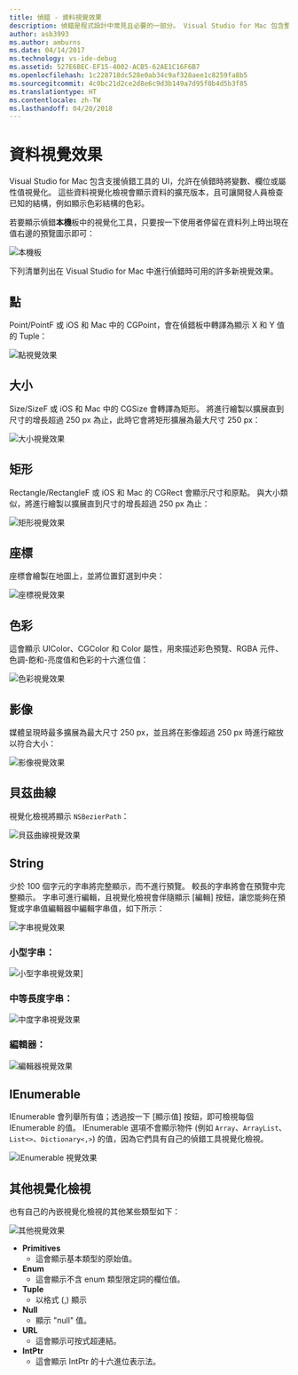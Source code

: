 ```yaml
---
title: 偵錯 - 資料視覺效果
description: 偵錯是程式設計中常見且必要的一部分。 Visual Studio for Mac 包含整個套件的功能，可讓偵錯變容易。 本篇文章探討在偵錯工具中檢查物件時，可檢視的不同資料視覺效果。
author: asb3993
ms.author: amburns
ms.date: 04/14/2017
ms.technology: vs-ide-debug
ms.assetid: 527E6BEC-EF15-4002-ACB5-62AE1C16F6B7
ms.openlocfilehash: 1c228718dc528e0ab34c9af328aee1c8259fa8b5
ms.sourcegitcommit: 4c0bc21d2ce2d8e6c9d3b149a7d95f0b4d5b3f85
ms.translationtype: HT
ms.contentlocale: zh-TW
ms.lasthandoff: 04/20/2018
---
```

# <a name="data-visualizations"></a>資料視覺效果

Visual Studio for Mac 包含支援偵錯工具的 UI，允許在偵錯時將變數、欄位或屬性值視覺化。 這些資料視覺化檢視會顯示資料的擴充版本，且可讓開發人員檢查已知的結構，例如顯示色彩結構的色彩。

若要顯示偵錯**本機**板中的視覺化工具，只要按一下使用者停留在資料列上時出現在值右邊的預覽圖示即可：

 ![本機板](media/data-visualizations-image9.png)

下列清單列出在 Visual Studio for Mac 中進行偵錯時可用的許多新視覺效果。

## <a name="point"></a>點
Point/PointF 或 iOS 和 Mac 中的 CGPoint，會在偵錯板中轉譯為顯示 X 和 Y 值的 Tuple：

 ![點視覺效果](media/data-visualizations-image10.png)

## <a name="size"></a>大小
Size/SizeF 或 iOS 和 Mac 中的 CGSize 會轉譯為矩形。 將進行繪製以擴展直到尺寸的增長超過 250 px 為止，此時它會將矩形擴展為最大尺寸 250 px：

![大小視覺效果](media/data-visualizations-image11.png)


## <a name="rectangle"></a>矩形
Rectangle/RectangleF 或 iOS 和 Mac 的 CGRect 會顯示尺寸和原點。 與大小類似，將進行繪製以擴展直到尺寸的增長超過 250 px 為止：

 ![矩形視覺效果](media/data-visualizations-image12.png)

## <a name="coordinate"></a>座標
座標會繪製在地圖上，並將位置釘選到中央：

![座標視覺效果](media/data-visualizations-image13.png)

## <a name="color"></a>色彩
這會顯示 UIColor、CGColor 和 Color 屬性，用來描述彩色預覽、RGBA 元件、色調-飽和-亮度值和色彩的十六進位值：

![色彩視覺效果](media/data-visualizations-image14.png)


## <a name="images"></a>影像

媒體呈現時最多擴展為最大尺寸 250 px，並且將在影像超過 250 px 時進行縮放以符合大小：

 ![影像視覺效果](media/data-visualizations-image15.png)


## <a name="bezier-curves"></a>貝茲曲線

視覺化檢視將顯示 `NSBezierPath`：

![貝茲曲線視覺效果](media/data-visualizations-image16.png)


## <a name="string"></a>String

少於 100 個字元的字串將完整顯示，而不進行預覽。 較長的字串將會在預覽中完整顯示。 字串可進行編輯，且視覺化檢視會伴隨顯示 [編輯] 按鈕，讓您能夠在預覽或字串值編輯器中編輯字串值，如下所示：

![字串視覺效果](media/data-visualizations-image17.png)

### <a name="small-strings"></a>小型字串：
![小型字串視覺效果](media/data-visualizations-image18.png)]

### <a name="medium-length-strings"></a>中等長度字串：
![中度字串視覺效果](media/data-visualizations-image19.png)

### <a name="editor"></a>編輯器：

 ![編輯器視覺效果](media/data-visualizations-image21.png)

## <a name="ienumerable"></a>IEnumerable

IEnumerable 會列舉所有值；透過按一下 [顯示值] 按鈕，即可檢視每個 IEnumerable 的值。 IEnumerable 選項不會顯示物件 (例如 `Array`、`ArrayList`、`List<>`、`Dictionary<,>`) 的值，因為它們具有自己的偵錯工具視覺化檢視。

![IEnumerable 視覺效果](media/data-visualizations-image22.png)

## <a name="other-visualizers"></a>其他視覺化檢視

也有自己的內嵌視覺化檢視的其他某些類型如下：

 ![其他視覺效果](media/data-visualizations-image23.png)

*   **Primitives**
    *   這會顯示基本類型的原始值。
*   **Enum**
    *   這會顯示不含 enum 類型限定詞的欄位值。
*   **Tuple**
    *   以格式 (,) 顯示
*   **Null**
    *   顯示 "null" 值。
*   **URL**
    *   這會顯示可按式超連結。
*   **IntPtr**
    *   這會顯示 IntPtr 的十六進位表示法。
